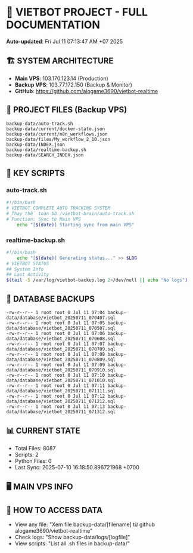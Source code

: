# 🤖 VIETBOT PROJECT - FULL DOCUMENTATION
**Auto-updated**: Fri Jul 11 07:13:47 AM +07 2025

## 🏗️ SYSTEM ARCHITECTURE
- **Main VPS**: 103.170.123.14 (Production)
- **Backup VPS**: 103.77.172.150 (Backup & Monitor)
- **GitHub**: https://github.com/alogame3690/vietbot-realtime

## 📁 PROJECT FILES (Backup VPS)
```
backup-data/auto-track.sh
backup-data/current/docker-state.json
backup-data/current/n8n_workflows.json
backup-data/files/My_workflow_2_10.json
backup-data/INDEX.json
backup-data/realtime-backup.sh
backup-data/SEARCH_INDEX.json
```

## 🔧 KEY SCRIPTS
### auto-track.sh
```bash
#!/bin/bash
# VIETBOT COMPLETE AUTO TRACKING SYSTEM
# Thay thế toàn bộ /vietbot-brain/auto-track.sh
# Function: Sync từ Main VPS
    echo "[$(date)] Starting sync from main VPS"
```
### realtime-backup.sh
```bash
#!/bin/bash
    echo "[$(date)] Generating status..." >> $LOG
# VIETBOT STATUS
## System Info
## Last Activity
$(tail -5 /var/log/vietbot-backup.log 2>/dev/null || echo "No logs")
```

## 💾 DATABASE BACKUPS
```
-rw-r--r-- 1 root root 0 Jul 11 07:04 backup-data/database/vietbot_20250711_070407.sql
-rw-r--r-- 1 root root 0 Jul 11 07:05 backup-data/database/vietbot_20250711_070507.sql
-rw-r--r-- 1 root root 0 Jul 11 07:06 backup-data/database/vietbot_20250711_070608.sql
-rw-r--r-- 1 root root 0 Jul 11 07:07 backup-data/database/vietbot_20250711_070709.sql
-rw-r--r-- 1 root root 0 Jul 11 07:08 backup-data/database/vietbot_20250711_070809.sql
-rw-r--r-- 1 root root 0 Jul 11 07:09 backup-data/database/vietbot_20250711_070910.sql
-rw-r--r-- 1 root root 0 Jul 11 07:10 backup-data/database/vietbot_20250711_071010.sql
-rw-r--r-- 1 root root 0 Jul 11 07:11 backup-data/database/vietbot_20250711_071111.sql
-rw-r--r-- 1 root root 0 Jul 11 07:12 backup-data/database/vietbot_20250711_071212.sql
-rw-r--r-- 1 root root 0 Jul 11 07:13 backup-data/database/vietbot_20250711_071312.sql
```

## 📊 CURRENT STATE
- Total Files: 8087
- Scripts: 2
- Python Files: 0
- Last Sync: 2025-07-10 16:18:50.896721968 +0700

## 🖥️ MAIN VPS INFO


## 🚨 HOW TO ACCESS DATA
- View any file: "Xem file backup-data/[filename] từ github alogame3690/vietbot-realtime"
- Check logs: "Show backup-data/logs/[logfile]"
- View scripts: "List all .sh files in backup-data/"

